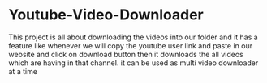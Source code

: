 # Youtube-Video-Downloader
This project is all about downloading the videos into our folder and it has a feature like whenever we will copy the youtube user link and paste in our website and click on download button then it downloads the all videos which are having in that channel. it can be used as multi video downloader at a time
